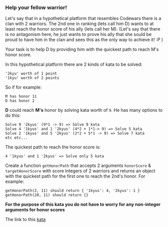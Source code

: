 ### Help your fellow warrior!

Let's say that in a hypothetical platform that resembles Codewars there is a clan with 2 warriors. The 2nd one in ranking (lets call him D) wants to at least reach the honor score of his ally (lets call her M). (Let's say that there is no antagonism here, he just wants to prove his ally that she sould be proud to have him in the clan and sees this as the only way to achieve it! :P )

Your task is to help D by providing him with the quickest path to reach M's honor score.

In this hypothetical platform there are 2 kinds of kata to be solved:
```
'2kyu' worth of 1 point 
'1kyu' worth of 2 points
```

So if for example:
```
M has honor 11
D has honor 2
```

**D** could reach **M's** honor by solving kata worth of `9`. He has many options to do this:
```
Solve 9 '2kyus' (9*1 -> 9) => Solve 9 kata
Solve 4 '1kyus' and 1 '2kyus' (4*2 + 1*1-> 9) => Solve 5 kata
Solve 2 '1kyus' and 5 '2kyus' (2*2 + 5*1 -> 9) => Solve 7 kata
etc etc...
```

The quickest path to reach the honor score is:
```
4 '1kyus' and 1 '2kyus' => Solve only 5 kata  
```
Create a function `getHonorPath` that accepts 2 arguments `honorScore` & `targetHonorScore` with score integers of 2 warriors and returns an object with the quickest path for the first one to reach the 2nd's honor. For example:
```
getHonorPath(2, 11) should return { '1kyus': 4, '2kyus': 1 }
getHonorPath(20, 11) should return {}  
```
**For the purpose of this kata you do not have to worry for any non-integer arguments for honor scores**  

The link to this [kata](https://www.codewars.com/kata/help-your-fellow-warrior/java)
